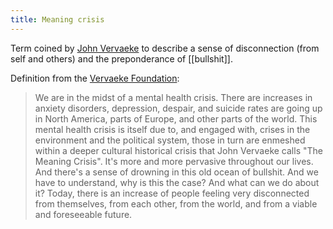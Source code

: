 ```yaml
---
title: Meaning crisis
---
```


Term coined by [John Vervaeke](https://johnvervaeke.com/) to describe a sense of
disconnection (from self and others) and the preponderance of [[bullshit]].

Definition from the
[Vervaeke Foundation](https://vervaekefoundation.org/what-is-the-meaning-crisis/):

> We are in the midst of a mental health crisis. There are increases in anxiety
> disorders, depression, despair, and suicide rates are going up in North
> America, parts of Europe, and other parts of the world. This mental health
> crisis is itself due to, and engaged with, crises in the environment and the
> political system, those in turn are enmeshed within a deeper cultural
> historical crisis that John Vervaeke calls "The Meaning Crisis". It's more and
> more pervasive throughout our lives. And there's a sense of drowning in this
> old ocean of bullshit. And we have to understand, why is this the case? And
> what can we do about it? Today, there is an increase of people feeling very
> disconnected from themselves, from each other, from the world, and from a
> viable and foreseeable future.
